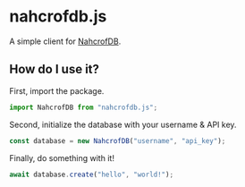 # nahcrofdb.js

A simple client for [NahcrofDB](https://database.nahcrof.com).

## How do I use it?

First, import the package.

```js
import NahcrofDB from "nahcrofdb.js";
```

Second, initialize the database with your username & API key.

```js
const database = new NahcrofDB("username", "api_key");
```

Finally, do something with it!

```js
await database.create("hello", "world!");
```
